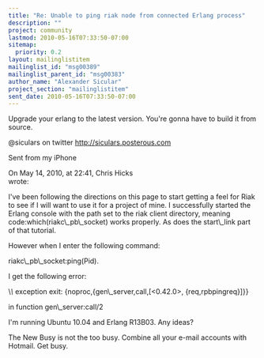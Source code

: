 ```yaml
---
title: "Re: Unable to ping riak node from connected Erlang process"
description: ""
project: community
lastmod: 2010-05-16T07:33:50-07:00
sitemap:
  priority: 0.2
layout: mailinglistitem
mailinglist_id: "msg00389"
mailinglist_parent_id: "msg00383"
author_name: "Alexander Sicular"
project_section: "mailinglistitem"
sent_date: 2010-05-16T07:33:50-07:00
---
```



Upgrade your erlang to the latest version. You're gonna have to build 
it from source.

@siculars on twitter
http://siculars.posterous.com

Sent from my iPhone

On May 14, 2010, at 22:41, Chris Hicks  
wrote:


I've been following the directions on this page to start getting a 
feel for Riak to see if I will want to use it for a project of mine. 
I successfully started the Erlang console with the path set to the 
riak client directory, meaning code:which(riakc\\_pb\\_socket) works 
properly. As does the start\\_link part of that tutorial.


However when I enter the following command:

riakc\\_pb\\_socket:ping(Pid).

I get the following error:

\\*\\* exception exit: {noproc,{gen\\_server,call,[&lt;0.42.0&gt;, 
{req,rpbpingreq}]}}

 in function gen\\_server:call/2

I'm running Ubuntu 10.04 and Erlang R13B03. Any ideas?

The New Busy is not the too busy. Combine all your e-mail accounts 
with Hotmail. Get busy.
